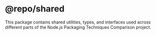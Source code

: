 # @repo/shared

This package contains shared utilities, types, and interfaces used across different parts of the Node.js Packaging Techniques Comparison project.
